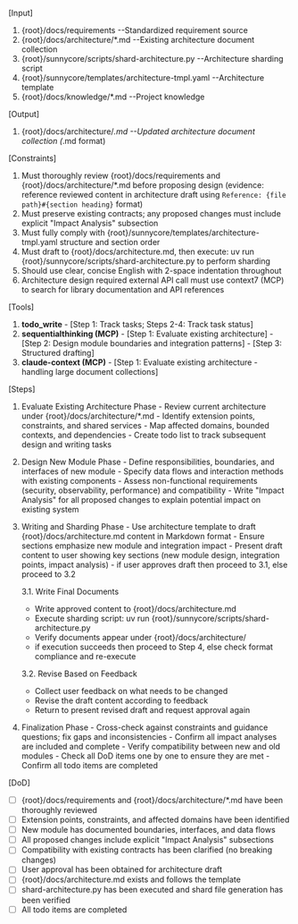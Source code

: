 [Input]
  1. {root}/docs/requirements --Standardized requirement source
  2. {root}/docs/architecture/*.md --Existing architecture document collection
  3. {root}/sunnycore/scripts/shard-architecture.py --Architecture sharding script
  4. {root}/sunnycore/templates/architecture-tmpl.yaml --Architecture template
  5. {root}/docs/knowledge/*.md --Project knowledge

[Output]
  1. {root}/docs/architecture/*.md --Updated architecture document collection (*.md format)

[Constraints]
  1. Must thoroughly review {root}/docs/requirements and {root}/docs/architecture/*.md before proposing design (evidence: reference reviewed content in architecture draft using `Reference: {file path}#{section heading}` format)
  2. Must preserve existing contracts; any proposed changes must include explicit "Impact Analysis" subsection
  3. Must fully comply with {root}/sunnycore/templates/architecture-tmpl.yaml structure and section order
  4. Must draft to {root}/docs/architecture.md, then execute: uv run {root}/sunnycore/scripts/shard-architecture.py to perform sharding
  5. Should use clear, concise English with 2-space indentation throughout
  6. Architecture design required external API call must use context7 (MCP) to search for library documentation and API references

[Tools]
  1. **todo_write**
    - [Step 1: Track tasks; Steps 2-4: Track task status]
  2. **sequentialthinking (MCP)**
    - [Step 1: Evaluate existing architecture]
    - [Step 2: Design module boundaries and integration patterns]
    - [Step 3: Structured drafting]
  3. **claude-context (MCP)**
    - [Step 1: Evaluate existing architecture - handling large document collections]

[Steps]
  1. Evaluate Existing Architecture Phase
    - Review current architecture under {root}/docs/architecture/*.md
    - Identify extension points, constraints, and shared services
    - Map affected domains, bounded contexts, and dependencies
    - Create todo list to track subsequent design and writing tasks

  2. Design New Module Phase
    - Define responsibilities, boundaries, and interfaces of new module
    - Specify data flows and interaction methods with existing components
    - Assess non-functional requirements (security, observability, performance) and compatibility
    - Write "Impact Analysis" for all proposed changes to explain potential impact on existing system

  3. Writing and Sharding Phase
    - Use architecture template to draft {root}/docs/architecture.md content in Markdown format
    - Ensure sections emphasize new module and integration impact
    - Present draft content to user showing key sections (new module design, integration points, impact analysis)
    - if user approves draft then proceed to 3.1, else proceed to 3.2
      
      3.1. Write Final Documents
        - Write approved content to {root}/docs/architecture.md
        - Execute sharding script: uv run {root}/sunnycore/scripts/shard-architecture.py
        - Verify documents appear under {root}/docs/architecture/
        - if execution succeeds then proceed to Step 4, else check format compliance and re-execute
      
      3.2. Revise Based on Feedback
        - Collect user feedback on what needs to be changed
        - Revise the draft content according to feedback
        - Return to present revised draft and request approval again

  4. Finalization Phase
    - Cross-check against constraints and guidance questions; fix gaps and inconsistencies
    - Confirm all impact analyses are included and complete
    - Verify compatibility between new and old modules
    - Check all DoD items one by one to ensure they are met
    - Confirm all todo items are completed

[DoD]
  - [ ] {root}/docs/requirements and {root}/docs/architecture/*.md have been thoroughly reviewed
  - [ ] Extension points, constraints, and affected domains have been identified
  - [ ] New module has documented boundaries, interfaces, and data flows
  - [ ] All proposed changes include explicit "Impact Analysis" subsections
  - [ ] Compatibility with existing contracts has been clarified (no breaking changes)
  - [ ] User approval has been obtained for architecture draft
  - [ ] {root}/docs/architecture.md exists and follows the template
  - [ ] shard-architecture.py has been executed and shard file generation has been verified
  - [ ] All todo items are completed
